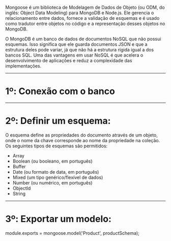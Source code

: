Mongoose é um biblioteca de Modelagem de Dados de Objeto (ou ODM, do inglês: Object Data Modeling) para MongoDB e Node.js. Ele gerencia o relacionamento entre dados, fornece a validação de esquemas e é usado como tradutor entre objetos no código e a representação desses objetos no MongoDB.

O MongoDB é um banco de dados de documentos NoSQL que não possui esquemas. Isso significa que ele guarda documentos JSON e que a estrutura deles pode variar, já que não há a estrutura rígida igual a dos bancos SQL. Uma das vantagens em usar NoSQL é que acelera o desenvolvimento de aplicações e reduz a complexidade das implementações.

---

# 1º: Conexão com o banco

---

# 2º: Definir um esquema:
O esquema define as propriedades do documento através de um objeto, onde o nome da chave corresponde ao nome da propriedade na coleção.
Os seguintes tipos de esquemas são permitidos:
- Array
- Boolean (ou booleano, em português)
- Buffer
- Date (ou formato de data, em português)
- Mixed (um tipo genérico/flexível de dados)
- Number (ou numérico, em português)
- ObjectId
- String

---

# 3º: Exportar um modelo: 
module.exports = mongoose.model('Product', productSchema);
